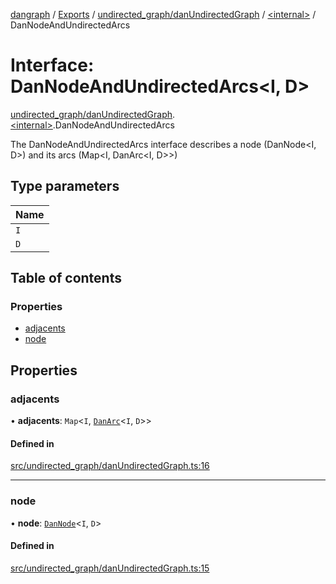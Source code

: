 [dangraph](../README.md) / [Exports](../modules.md) / [undirected\_graph/danUndirectedGraph](../modules/undirected_graph_danUndirectedGraph.md) / [\<internal\>](../modules/undirected_graph_danUndirectedGraph._internal_.md) / DanNodeAndUndirectedArcs

# Interface: DanNodeAndUndirectedArcs\<I, D\>

[undirected\_graph/danUndirectedGraph](../modules/undirected_graph_danUndirectedGraph.md).[\<internal\>](../modules/undirected_graph_danUndirectedGraph._internal_.md).DanNodeAndUndirectedArcs

The DanNodeAndUndirectedArcs interface describes a node (DanNode<I, D>)
and its arcs (Map<I, DanArc<I, D>>)

## Type parameters

| Name |
| :------ |
| `I` |
| `D` |

## Table of contents

### Properties

- [adjacents](undirected_graph_danUndirectedGraph._internal_.DanNodeAndUndirectedArcs.md#adjacents)
- [node](undirected_graph_danUndirectedGraph._internal_.DanNodeAndUndirectedArcs.md#node)

## Properties

### adjacents

• **adjacents**: `Map`\<`I`, [`DanArc`](undirected_graph_danUndirectedGraph._internal_.DanArc.md)\<`I`, `D`\>\>

#### Defined in

[src/undirected_graph/danUndirectedGraph.ts:16](https://github.com/evildead/DanGraph/blob/355b956/src/undirected_graph/danUndirectedGraph.ts#L16)

___

### node

• **node**: [`DanNode`](undirected_graph_danUndirectedGraph._internal_.DanNode.md)\<`I`, `D`\>

#### Defined in

[src/undirected_graph/danUndirectedGraph.ts:15](https://github.com/evildead/DanGraph/blob/355b956/src/undirected_graph/danUndirectedGraph.ts#L15)
